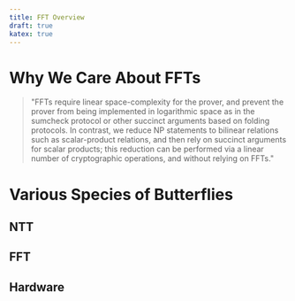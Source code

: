 ```yaml
--- 
title: FFT Overview  
draft: true 
katex: true 
--- 
```


# Why We Care About FFTs  

> "FFTs require linear space-complexity for the prover, and prevent the prover from being implemented in logarithmic space as in the sumcheck protocol
> or other succinct arguments based on folding protocols. In contrast, we reduce $\mathsf{NP}$ statements to bilinear relations such as scalar-product
> relations, and then rely on succinct arguments for scalar products; this reduction can be performed via a linear number of cryptographic operations,
> and without relying on FFTs."

# Various Species of Butterflies 

## NTT 

## FFT 

## Hardware
